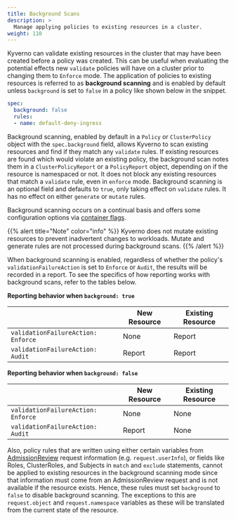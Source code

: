 ```yaml
---
title: Background Scans 
description: >
  Manage applying policies to existing resources in a cluster.
weight: 110
---
```


Kyverno can validate existing resources in the cluster that may have been created before a policy was created. This can be useful when evaluating the potential effects new `validate` policies will have on a cluster prior to changing them to `Enforce` mode. The application of policies to existing resources is referred to as **background scanning** and is enabled by default unless `background` is set to `false` in a policy like shown below in the snippet.

```yaml
spec:
  background: false
  rules:
  - name: default-deny-ingress
```

Background scanning, enabled by default in a `Policy` or `ClusterPolicy` object with the `spec.background` field, allows Kyverno to scan existing resources and find if they match any `validate` rules. If existing resources are found which would violate an existing policy, the background scan notes them in a `ClusterPolicyReport` or a `PolicyReport` object, depending on if the resource is namespaced or not. It does not block any existing resources that match a `validate` rule, even in `enforce` mode. Background scanning is an optional field and defaults to `true`, only taking effect on `validate` rules. It has no effect on either `generate` or `mutate` rules.

Background scanning occurs on a continual basis and offers some configuration options via [container flags](/docs/installation/#container-flags).

{{% alert title="Note" color="info" %}}
Kyverno does not mutate existing resources to prevent inadvertent changes to workloads.
Mutate and generate rules are not processed during background scans.
{{% /alert %}}

When background scanning is enabled, regardless of whether the policy's `validationFailureAction` is set to `Enforce` or `Audit`, the results will be recorded in a report. To see the specifics of how reporting works with background scans, refer to the tables below.

**Reporting behavior when `background: true`**

|                                  | New Resource | Existing Resource |
|----------------------------------|--------------|-------------------|
| `validationFailureAction: Enforce` | None         | Report            |
| `validationFailureAction: Audit`   | Report       | Report            |

**Reporting behavior when `background: false`**

|                                  | New Resource | Existing Resource |
|----------------------------------|--------------|-------------------|
| `validationFailureAction: Enforce` | None         | None              |
| `validationFailureAction: Audit`   | Report       | None              |

Also, policy rules that are written using either certain variables from [AdmissionReview](/docs/writing-policies/variables/#variables-from-admission-review-request-data) request information (e.g. `request.userInfo`), or fields like Roles, ClusterRoles, and Subjects in `match` and `exclude` statements, cannot be applied to existing resources in the background scanning mode since that information must come from an AdmissionReview request and is not available if the resource exists. Hence, these rules must set `background` to `false` to disable background scanning. The exceptions to this are `request.object` and `request.namespace` variables as these will be translated from the current state of the resource.
